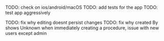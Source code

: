 TODO: check on ios/android/macOS
TODO: add tests for the app
TODO: test app aggressively

TODO: fix why editing doesnt persist changes
TODO: fix why created By shows Unknown when immediately creating a procedure, issue with new users except admin